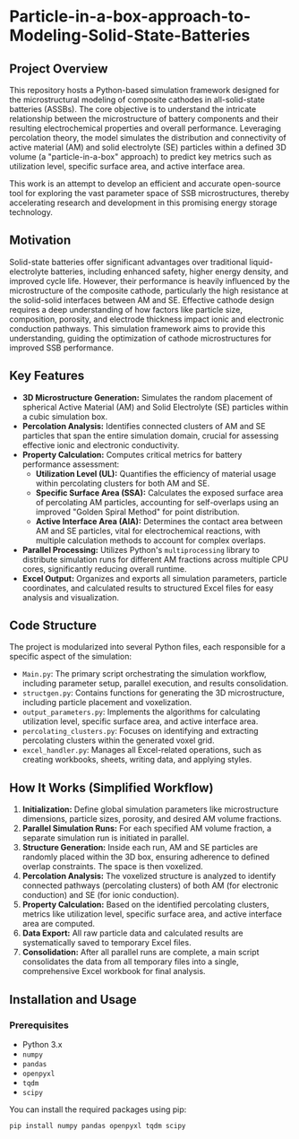 # Particle-in-a-box-approach-to-Modeling-Solid-State-Batteries

## Project Overview

This repository hosts a Python-based simulation framework designed for the microstructural modeling of composite cathodes in all-solid-state batteries (ASSBs). The core objective is to understand the intricate relationship between the microstructure of battery components and their resulting electrochemical properties and overall performance. Leveraging percolation theory, the model simulates the distribution and connectivity of active material (AM) and solid electrolyte (SE) particles within a defined 3D volume (a "particle-in-a-box" approach) to predict key metrics such as utilization level, specific surface area, and active interface area.

This work is an attempt to develop an efficient and accurate open-source tool for exploring the vast parameter space of SSB microstructures, thereby accelerating research and development in this promising energy storage technology.

## Motivation

Solid-state batteries offer significant advantages over traditional liquid-electrolyte batteries, including enhanced safety, higher energy density, and improved cycle life. However, their performance is heavily influenced by the microstructure of the composite cathode, particularly the high resistance at the solid-solid interfaces between AM and SE. Effective cathode design requires a deep understanding of how factors like particle size, composition, porosity, and electrode thickness impact ionic and electronic conduction pathways. This simulation framework aims to provide this understanding, guiding the optimization of cathode microstructures for improved SSB performance.
## Key Features

* **3D Microstructure Generation:** Simulates the random placement of spherical Active Material (AM) and Solid Electrolyte (SE) particles within a cubic simulation box.
* **Percolation Analysis:** Identifies connected clusters of AM and SE particles that span the entire simulation domain, crucial for assessing effective ionic and electronic conductivity.
* **Property Calculation:** Computes critical metrics for battery performance assessment:
    * **Utilization Level (UL):** Quantifies the efficiency of material usage within percolating clusters for both AM and SE.
    * **Specific Surface Area (SSA):** Calculates the exposed surface area of percolating AM particles, accounting for self-overlaps using an improved "Golden Spiral Method" for point distribution. 
    * **Active Interface Area (AIA):** Determines the contact area between AM and SE particles, vital for electrochemical reactions, with multiple calculation methods to account for complex overlaps.
* **Parallel Processing:** Utilizes Python's `multiprocessing` library to distribute simulation runs for different AM fractions across multiple CPU cores, significantly reducing overall runtime.
* **Excel Output:** Organizes and exports all simulation parameters, particle coordinates, and calculated results to structured Excel files for easy analysis and visualization.

## Code Structure

The project is modularized into several Python files, each responsible for a specific aspect of the simulation:

* `Main.py`: The primary script orchestrating the simulation workflow, including parameter setup, parallel execution, and results consolidation.
* `structgen.py`: Contains functions for generating the 3D microstructure, including particle placement and voxelization.
* `output_parameters.py`: Implements the algorithms for calculating utilization level, specific surface area, and active interface area.
* `percolating_clusters.py`: Focuses on identifying and extracting percolating clusters within the generated voxel grid.
* `excel_handler.py`: Manages all Excel-related operations, such as creating workbooks, sheets, writing data, and applying styles.

## How It Works (Simplified Workflow)

1.  **Initialization:** Define global simulation parameters like microstructure dimensions, particle sizes, porosity, and desired AM volume fractions.
2.  **Parallel Simulation Runs:** For each specified AM volume fraction, a separate simulation run is initiated in parallel.
3.  **Structure Generation:** Inside each run, AM and SE particles are randomly placed within the 3D box, ensuring adherence to defined overlap constraints. The space is then voxelized.
4.  **Percolation Analysis:** The voxelized structure is analyzed to identify connected pathways (percolating clusters) of both AM (for electronic conduction) and SE (for ionic conduction).
5.  **Property Calculation:** Based on the identified percolating clusters, metrics like utilization level, specific surface area, and active interface area are computed.
6.  **Data Export:** All raw particle data and calculated results are systematically saved to temporary Excel files.
7.  **Consolidation:** After all parallel runs are complete, a main script consolidates the data from all temporary files into a single, comprehensive Excel workbook for final analysis.

## Installation and Usage

### Prerequisites

* Python 3.x
* `numpy`
* `pandas`
* `openpyxl`
* `tqdm`
* `scipy`

You can install the required packages using pip:

```bash
pip install numpy pandas openpyxl tqdm scipy
